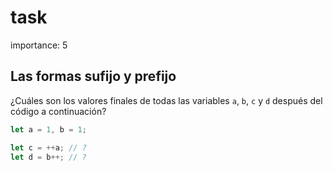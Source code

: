 # task

importance: 5

## Las formas sufijo y prefijo

¿Cuáles son los valores finales de todas las variables `a`, `b`, `c` y `d` después del código a continuación?

```javascript
let a = 1, b = 1;

let c = ++a; // ?
let d = b++; // ?
```

